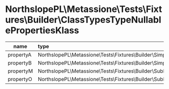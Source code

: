 # NorthslopePL\Metassione\Tests\Fixtures\Builder\ClassTypesTypeNullablePropertiesKlass

| name | type | defined? | object? | array? | nullable |
| ---- | :--- | :------: | :-----: | :----: | :------: |
| propertyA | NorthslopePL\Metassione\Tests\Fixtures\Builder\SimpleKlass | **YES** | **YES** | - | **YES** |
| propertyB | NorthslopePL\Metassione\Tests\Fixtures\Builder\SimpleKlass | **YES** | **YES** | - | **YES** |
| propertyM | NorthslopePL\Metassione\Tests\Fixtures\Builder\SubNamespace\OtherSimpleKlass | **YES** | **YES** | - | **YES** |
| propertyO | NorthslopePL\Metassione\Tests\Fixtures\Builder\SubNamespace\OtherSimpleKlass | **YES** | **YES** | - | **YES** |
